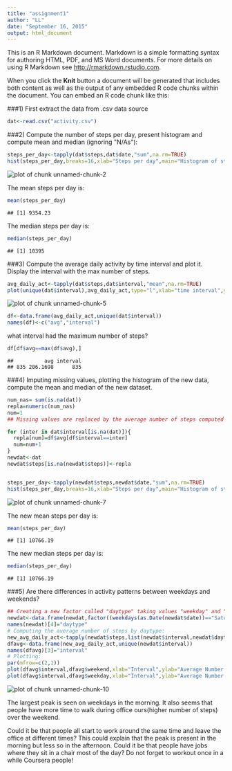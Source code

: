 ```yaml
---
title: "assignment1"
author: "LL"
date: "September 16, 2015"
output: html_document
---
```


This is an R Markdown document. Markdown is a simple formatting syntax for authoring HTML, PDF, and MS Word documents. For more details on using R Markdown see <http://rmarkdown.rstudio.com>.

When you click the **Knit** button a document will be generated that includes both content as well as the output of any embedded R code chunks within the document. You can embed an R code chunk like this:

###1) First extract the data from .csv data source

```r
dat<-read.csv("activity.csv")
```

###2) Compute the number of steps per day, present histogram and compute mean and median (ignoring "N/As"):


```r
steps_per_day<-tapply(dat$steps,dat$date,"sum",na.rm=TRUE)
hist(steps_per_day,breaks=16,xlab="Steps per day",main="Histogram of steps per day")
```

![plot of chunk unnamed-chunk-2](figure/unnamed-chunk-2-1.png) 

The mean steps per day is:

```r
mean(steps_per_day)
```

```
## [1] 9354.23
```
The median steps per day is:

```r
median(steps_per_day)
```

```
## [1] 10395
```
###3) Compute the average daily activity by time interval and plot it. Display the interval with the max number of steps.

```r
avg_daily_act<-tapply(dat$steps,dat$interval,"mean",na.rm=TRUE)
plot(unique(dat$interval),avg_daily_act,type="l",xlab="time interval",ylab="average steps",main="Average daily activity")
```

![plot of chunk unnamed-chunk-5](figure/unnamed-chunk-5-1.png) 

```r
df<-data.frame(avg_daily_act,unique(dat$interval))
names(df)<-c("avg","interval")
```
what interval had the maximum number of steps?

```r
df[df$avg==max(df$avg),]
```

```
##          avg interval
## 835 206.1698      835
```
###4) Imputing missing values, plotting the histogram of the new data, compute the mean and median of the new dataset.

```r
num_nas= sum(is.na(dat))
repla=numeric(num_nas)
num=1
## Missing values are replaced by the average number of steps computed for that day. We first create a vector "repla" of values to replace the NAs. The values are then passed to newdat (the data with NA replaced)

for (inter in dat$interval[is.na(dat)]){
  repla[num]=df$avg[df$interval==inter]
  num=num+1
}
newdat<-dat
newdat$steps[is.na(newdat$steps)]<-repla


steps_per_day<-tapply(newdat$steps,newdat$date,"sum",na.rm=TRUE)
hist(steps_per_day,breaks=16,xlab="Steps per day",main="Histogram of steps per day")
```

![plot of chunk unnamed-chunk-7](figure/unnamed-chunk-7-1.png) 

The new mean steps per day is:

```r
mean(steps_per_day)
```

```
## [1] 10766.19
```
The new median steps per day is:

```r
median(steps_per_day)
```

```
## [1] 10766.19
```
###5) Are there differences in activity patterns between weekdays and weekends?

```r
## Creating a new factor called "daytype" taking values "weekday" and "weekend" depending on the day type:
newdat<-data.frame(newdat,factor((weekdays(as.Date(newdat$date))=="Saturday" | weekdays(as.Date(newdat$date))=="Sunday"),labels=c("weekday","weekend")))
names(newdat)[4]="daytype"
# Computing the average number of steps by daytype:
new_avg_daily_act<-tapply(newdat$steps,list(newdat$interval,newdat$daytype),"mean",na.rm=TRUE)
dfavg<-data.frame(new_avg_daily_act,unique(newdat$interval))
names(dfavg)[3]="interval"
# Plotting:
par(mfrow=c(2,1))
plot(dfavg$interval,dfavg$weekend,xlab="Interval",ylab="Average Number of Steps",ylim =c(0,300),main="Weekend",type="l")
plot(dfavg$interval,dfavg$weekday,xlab="Interval",ylab="Average Number of Steps",ylim =c(0,300),main="Weekday",type="l")
```

![plot of chunk unnamed-chunk-10](figure/unnamed-chunk-10-1.png) 

The largest peak is seen on weekdays in the morning. It also seems that people have more time to walk during office ours(higher number of steps) over the weekend.

Could it be that people all start to work around the same time and leave the office at different times? This could explain that the peak is present in the morning but less so in the afternoon.
Could it be that people have jobs where they sit in a chair most of the day? Do not forget to workout once in a while Coursera people!
